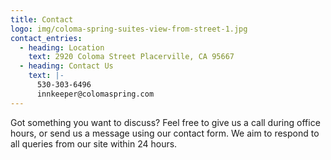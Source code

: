 ```yaml
---
title: Contact
logo: img/coloma-spring-suites-view-from-street-1.jpg
contact_entries:
  - heading: Location
    text: 2920 Coloma Street Placerville, CA 95667
  - heading: Contact Us
    text: |-
      530-303-6496
      innkeeper@colomaspring.com
---
```

Got something you want to discuss?
Feel free to give us a call during office hours, or send us a message using our contact form. We aim to respond to all queries from our site within 24 hours.

 

